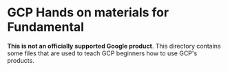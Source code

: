 # GCP Hands on materials for Fundamental

**This is not an officially supported Google product**. This directory
contains some files that are used to teach GCP beginners how
to use GCP's products.